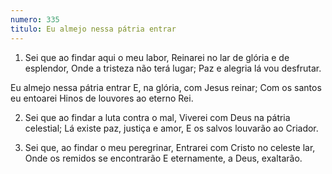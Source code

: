 ```yaml
---
numero: 335
titulo: Eu almejo nessa pátria entrar
---
```

1. Sei que ao findar aqui o meu labor,
Reinarei no lar de glória e de esplendor,
Onde a tristeza não terá lugar;
Paz e alegria lá vou desfrutar.

Eu almejo nessa pátria entrar
E, na glória, com Jesus reinar;
Com os santos eu entoarei
Hinos de louvores ao eterno Rei.

2. Sei que ao findar a luta contra o mal,
Viverei com Deus na pátria celestial;
Lá existe paz, justiça e amor,
E os salvos louvarão ao Criador.

3. Sei que, ao findar o meu peregrinar,
Entrarei com Cristo no celeste lar,
Onde os remidos se encontrarão
E eternamente, a Deus, exaltarão.

